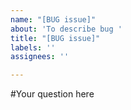 ```yaml
---
name: "[BUG issue]"
about: 'To describe bug '
title: "[BUG issue]"
labels: ''
assignees: ''

---
```


#Your question here
